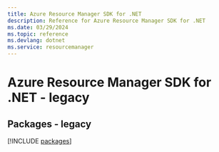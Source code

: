 ```yaml
---
title: Azure Resource Manager SDK for .NET
description: Reference for Azure Resource Manager SDK for .NET
ms.date: 03/29/2024
ms.topic: reference
ms.devlang: dotnet
ms.service: resourcemanager
---
```

# Azure Resource Manager SDK for .NET - legacy
## Packages - legacy
[!INCLUDE [packages](resource-manager-index.md)]